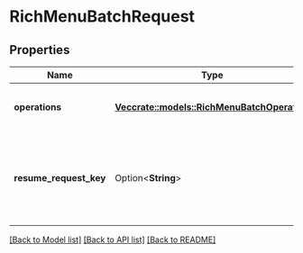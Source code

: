 # RichMenuBatchRequest

## Properties

Name | Type | Description | Notes
------------ | ------------- | ------------- | -------------
**operations** | [**Vec<crate::models::RichMenuBatchOperation>**](RichMenuBatchOperation.md) | Array of Rich menu operation object... | 
**resume_request_key** | Option<**String**> | Key for retry. Key value is a string matching the regular expression pattern | [optional]

[[Back to Model list]](../README.md#documentation-for-models) [[Back to API list]](../README.md#documentation-for-api-endpoints) [[Back to README]](../README.md)


